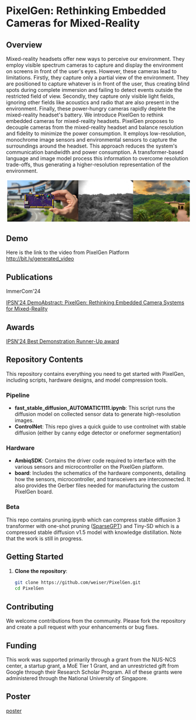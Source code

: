 # PixelGen: Rethinking Embedded Cameras for Mixed-Reality

## Overview
Mixed-reality headsets offer new ways to perceive our environment. They employ visible spectrum cameras to capture and display the environment on screens in front of the user's eyes. However, these cameras lead to limitations. Firstly, they capture only a partial view of the environment. They are positioned to capture whatever is in front of the user, thus creating blind spots during complete immersion and failing to detect events outside the restricted field of view. Secondly, they capture only visible light fields, ignoring other fields like acoustics and radio that are also present in the environment. Finally, these power-hungry cameras rapidly deplete the mixed-reality headset's battery. We introduce PixelGen to rethink embedded cameras for mixed-reality headsets. PixelGen proposes to decouple cameras from the mixed-reality headset and balance resolution and fidelity to minimize the power consumption. It employs low-resolution, monochrome image sensors and environmental sensors to capture the surroundings around the headset. This approach reduces the system's communication bandwidth and power consumption. A transformer-based language and image model process this information to overcome resolution trade-offs, thus generating a higher-resolution representation of the environment. 

![banner](/assets/banner.png)

## Demo
Here is the link to the video from PixelGen Platform
http://bit.ly/generated_video

## Publications
ImmerCom'24

[IPSN'24 DemoAbstract: PixelGen: Rethinking Embedded Camera Systems for Mixed-Reality](https://ieeexplore.ieee.org/document/10577362)

## Awards
[IPSN'24 Best Demonstration Runner-Up award](https://ipsn.acm.org/2024/awards.html)

## Repository Contents
This repository contains everything you need to get started with PixelGen, including scripts, hardware designs, and model compression tools.

### Pipeline
- **fast_stable_diffusion_AUTOMATIC1111.ipynb**: This script runs the diffusion model on collected sensor data to generate high-resolution images.
- **ControlNet**: This repo gives a quick guide to use controlnet with stable diffusion (either by canny edge detector or oneformer segmentation)
### Hardware
- **AmbiqSDK**: Contains the driver code required to interface with the various sensors and microcontroller on the PixelGen platform.
- **board**: Includes the schematics of the hardware components, detailing how the sensors, microcontroller, and transceivers are interconnected. It also provides the Gerber files needed for manufacturing the custom PixelGen board.
### Beta
This repo contains pruning.ipynb which can compress stable diffusion 3 transformer with one-shot pruning ([SparseGPT](https://arxiv.org/abs/2301.00774)) and Tiny-SD which is a compressed stable diffusion v1.5 model with knowledge distillation. Note that the work is still in progress.

## Getting Started
1. **Clone the repository**: 
   ```bash
   git clone https://github.com/weiser/PixelGen.git
   cd PixelGen
   ```

## Contributing
We welcome contributions from the community. Please fork the repository and create a pull request with your enhancements or bug fixes.

## Funding
This work was supported primarily through a grant from the NUS-NCS center, a startup grant, a MoE Tier 1 Grant, and an unrestricted gift from Google through their Research Scholar Program. All of these grants were administered through the National University of Singapore.

## Poster
[poster](assets/IPSN_2024_PixelGen_Demo.pdf)